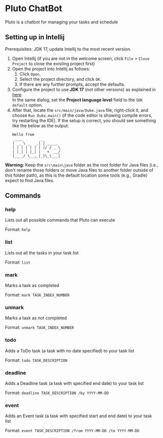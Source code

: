 # Pluto ChatBot

Pluto is a chatbot for managing your tasks and schedule

## Setting up in Intellij

Prerequisites: JDK 17, update Intellij to the most recent version.

1. Open Intellij (if you are not in the welcome screen, click `File` > `Close Project` to close the existing project first)
1. Open the project into Intellij as follows:
   1. Click `Open`.
   1. Select the project directory, and click `OK`.
   1. If there are any further prompts, accept the defaults.
1. Configure the project to use **JDK 17** (not other versions) as explained in [here](https://www.jetbrains.com/help/idea/sdk.html#set-up-jdk).<br>
   In the same dialog, set the **Project language level** field to the `SDK default` option.
1. After that, locate the `src/main/java/Duke.java` file, right-click it, and choose `Run Duke.main()` (if the code editor is showing compile errors, try restarting the IDE). If the setup is correct, you should see something like the below as the output:
   ```
   Hello from
    ____        _        
   |  _ \ _   _| | _____ 
   | | | | | | | |/ / _ \
   | |_| | |_| |   <  __/
   |____/ \__,_|_|\_\___|
   ```

**Warning:** Keep the `src\main\java` folder as the root folder for Java files (i.e., don't rename those folders or move Java files to another folder outside of this folder path), as this is the default location some tools (e.g., Gradle) expect to find Java files.

## Commands

### help
Lists out all possible commands that Pluto can execute

Format: `help`

### list
Lists out all the tasks in your task list

Format: `list`

### mark
Marks a task as completed

Format: `mark TASK_INDEX_NUMBER`

### unmark
Marks a task as not completed

Format: `unmark TASK_INDEX_NUMBER`

### todo
Adds a ToDo task (a task with no date specified) to your task list 

Format: `todo TASK_DESCRIPTION`

### deadline
Adds a Deadline task (a task with specified end date) to your task list

Format: `deadline TASK_DESCRIPTION /by YYYY-MM-DD`

### event
Adds an Event task (a task with specified start and end date) to your task list

Format: `event TASK_DESCRIPTION /from YYYY-MM-DD /to YYYY-MM-DD`
